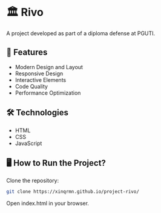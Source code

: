 # 🏛️ Rivo

A project developed as part of a diploma defense at PGUTI.  

## 🚀 Features
- Modern Design and Layout
- Responsive Design
- Interactive Elements
- Code Quality
- Performance Optimization

## 🛠️ Technologies
- HTML
- CSS
- JavaScript

## 🖥️ How to Run the Project?
Clone the repository:

```bash
git clone https://xinqrmn.github.io/project-rivo/
```

Open index.html in your browser.
